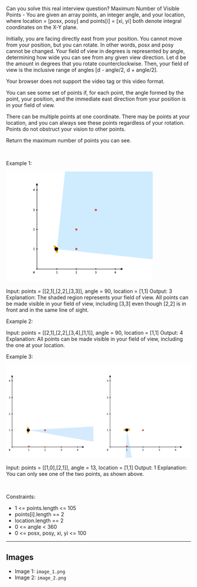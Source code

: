 Can you solve this real interview question? Maximum Number of Visible Points - You are given an array points, an integer angle, and your location, where location = [posx, posy] and points[i] = [xi, yi] both denote integral coordinates on the X-Y plane.

Initially, you are facing directly east from your position. You cannot move from your position, but you can rotate. In other words, posx and posy cannot be changed. Your field of view in degrees is represented by angle, determining how wide you can see from any given view direction. Let d be the amount in degrees that you rotate counterclockwise. Then, your field of view is the inclusive range of angles [d - angle/2, d + angle/2].

Your browser does not support the video tag or this video format.

You can see some set of points if, for each point, the angle formed by the point, your position, and the immediate east direction from your position is in your field of view.

There can be multiple points at one coordinate. There may be points at your location, and you can always see these points regardless of your rotation. Points do not obstruct your vision to other points.

Return the maximum number of points you can see.

 

Example 1:

![Example 1](./image_1.png)


Input: points = [[2,1],[2,2],[3,3]], angle = 90, location = [1,1]
Output: 3
Explanation: The shaded region represents your field of view. All points can be made visible in your field of view, including [3,3] even though [2,2] is in front and in the same line of sight.


Example 2:


Input: points = [[2,1],[2,2],[3,4],[1,1]], angle = 90, location = [1,1]
Output: 4
Explanation: All points can be made visible in your field of view, including the one at your location.


Example 3:

![Example 2](./image_2.png)


Input: points = [[1,0],[2,1]], angle = 13, location = [1,1]
Output: 1
Explanation: You can only see one of the two points, as shown above.


 

Constraints:

 * 1 <= points.length <= 105
 * points[i].length == 2
 * location.length == 2
 * 0 <= angle < 360
 * 0 <= posx, posy, xi, yi <= 100

---

## Images

- Image 1: `image_1.png`
- Image 2: `image_2.png`
